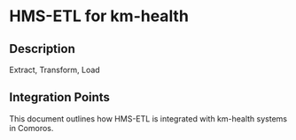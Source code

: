 # HMS-ETL for km-health

## Description

Extract, Transform, Load

## Integration Points

This document outlines how HMS-ETL is integrated with km-health systems in Comoros.
